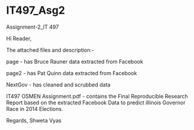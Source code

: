 IT497_Asg2
==========

Assignment-2_IT 497

Hi Reader,

The attached files and description:- 

page - has Bruce Rauner data extracted from Facebook 

page2 - has Pat Quinn data extracted from Facebook 

NextGov - has cleaned and scrubbed data

IT497 OSMEN Assignment.pdf - contains the Final Reproducible Research Report based on the extracted Facebook Data to predict illinois Governor Race in 2014 Elections.


Regards,
Shweta Vyas
